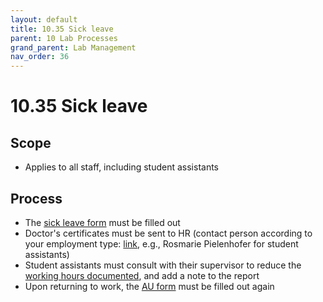 ```yaml
---
layout: default
title: 10.35 Sick leave
parent: 10 Lab Processes
grand_parent: Lab Management
nav_order: 36
---
```


# 10.35 Sick leave

## Scope

- Applies to all staff, including student assistants

## Process

- The [sick leave form](https://formulare.uni-bamberg.de/lip/action/invoke.do?id=AUMeldung) must be filled out
- Doctor's certificates must be sent to HR (contact person according to your employment type: [link](https://www.uni-bamberg.de/abt-personal/), e.g., Rosmarie Pielenhofer for student assistants)
- Student assistants must consult with their supervisor to reduce the [working hours documented](https://digital-work-lab.github.io/handbook/docs/lab_management/10_processes/10.71.compliance.html#documentation-of-working-hours), and add a note to the report
- Upon returning to work, the [AU form](https://formulare.uni-bamberg.de/lip/action/invoke.do?id=AUMeldung) must be filled out again

